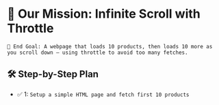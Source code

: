 # 🧭 Our Mission: Infinite Scroll with Throttle

`🚧 End Goal:
A webpage that loads 10 products, then loads 10 more as you scroll down — using throttle to avoid too many fetches.`

## 🛠️ Step-by-Step Plan

- ✅ 1:
  `Setup a simple HTML page and fetch first 10 products`
